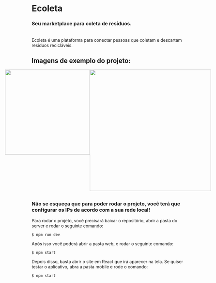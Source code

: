 <h1>Ecoleta</h1>

<h3>Seu marketplace para coleta de resíduos.<br><br></h3>

<p>Ecoleta é uma plataforma para conectar pessoas que coletam e descartam resíduos recicláveis.</p>

<h2>Imagens de exemplo do projeto:</h2>

<div style="display: flex; justify-content: center; margin-bottom: 32px;">
<img src="https://i.imgur.com/4EOLvHp.png" height="280px">
<img src="https://i.imgur.com/KB4nN68.png" width="400px">
</div>

<h3>Não se esqueça que para poder rodar o projeto, você terá que configurar os IPs de acordo com a sua rede local!</h3>

<p>Para rodar o projeto, você precisará baixar o repositório, abrir a pasta do server e rodar o seguinte comando:</p>

<p><code>$ npm run dev</code></p>

<p>Após isso você poderá abrir a pasta web, e rodar o seguinte comando:</p>

<p><code>$ npm start</code></p>

<p>Depois disso, basta abrir o site em React que irá aparecer na tela. Se quiser testar o aplicativo, abra a pasta mobile e rode o comando:</p>

<p><code>$ npm start</code></p>
